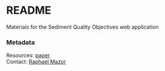 # README 

Materials for the Sediment Quality Objectives web application

### Metadata
Resources: <a href="https://www.sciencedirect.com/science/article/pii/S2665972719300042?via%3Dihub">paper</a><br>
Contact: <a href="https://www.sccwrp.org/about/staff/raphael-mazor/">Raphael Mazor</a><br>
